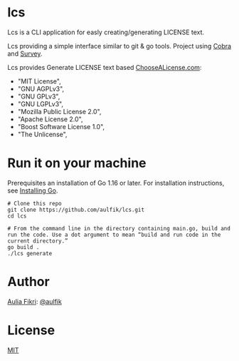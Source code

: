 # lcs
Lcs is a CLI application for easly creating/generating LICENSE text.

Lcs providing a simple interface similar to git & go tools. Project using [Cobra](https://github.com/spf13/cobra) and [Survey](github.com/AlecAivazis/survey/v2).

Lcs provides Generate LICENSE text based [ChooseALicense.com](https://choosealicense.com/):
*  "MIT License",
*  "GNU AGPLv3",
*  "GNU GPLv3",
*  "GNU LGPLv3",
*  "Mozilla Public License 2.0",
*  "Apache License 2.0",
*  "Boost Software License 1.0",
*  "The Unlicense",

# Run it on your machine

Prerequisites an installation of Go 1.16 or later. For installation instructions, see [Installing Go](https://go.dev/doc/install).

    # Clone this repo
    git clone https://github.com/aulfik/lcs.git
    cd lcs

    # From the command line in the directory containing main.go, build and run the code. Use a dot argument to mean “build and run code in the current directory.”
    go build .
    ./lcs generate  

# Author

[Aulia Fikri](https://aulfikri.engineer): [@aulfik](https://github.com/aulfik)

# License

[MIT](LICENSE)
